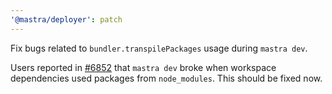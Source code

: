 ```yaml
---
'@mastra/deployer': patch
---
```


Fix bugs related to `bundler.transpilePackages` usage during `mastra dev`.

Users reported in [#6852](https://github.com/mastra-ai/mastra/issues/6852) that `mastra dev` broke when workspace dependencies used packages from `node_modules`. This should be fixed now.

